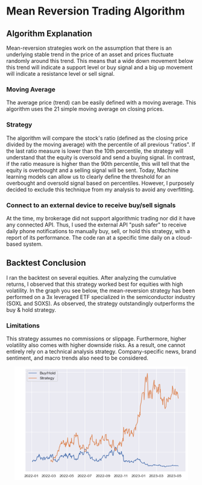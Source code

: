 # Mean Reversion Trading Algorithm 
## Algorithm Explanation
Mean-reversion strategies work on the assumption that there is an underlying stable trend in the price of an asset and prices fluctuate randomly around this trend. This means that a wide down movement below this trend will indicate a support level or buy signal and a big up movement will indicate a resistance level or sell signal. 

### Moving Average
The average price (trend) can be easily defined with a moving average. This algorithm uses the 21 simple moving average on closing prices.

### Strategy
The algorithm will compare the stock's ratio (defined as the closing price divided by the moving average) with the percentile of all previous "ratios". If the last ratio measure is lower than the 10th percentile, the strategy will understand that the equity is oversold and send a buying signal. In contrast, if the ratio measure is higher than the 90th percentile, this will tell that the equity is overbought and a selling signal will be sent. Today, Machine learning models can allow us to clearly define the threshold for an overbought and oversold signal based on percentiles. However, I purposely decided to exclude this technique from my analysis to avoid any overfitting. 

### Connect to an external device to receive buy/sell signals
At the time, my brokerage did not support algorithmic trading nor did it have any connected API. Thus, I used the external API "push safer" to receive daily phone notifications to manually buy, sell, or hold this strategy, with a report of its performance. The code ran at a specific time daily on a cloud-based system. 

## Backtest Conclusion
I ran the backtest on several equities. After analyzing the cumulative returns, I observed that this strategy worked best for equities with high volatility. In the graph you see below, the mean-reversion strategy has been performed on a 3x leveraged ETF specialized in the semiconductor industry (SOXL and SOXS). As observed, the strategy outstandingly outperforms the buy & hold strategy.

### Limitations
This strategy assumes no commissions or slippage. Furthermore, higher volatility also comes with higher downside risks. As a result, one cannot entirely rely on a technical analysis strategy. Company-specific news, brand sentiment, and macro trends also need to be considered.

<p align="center">
  <img width="460" height="300" src="https://github.com/codebyvictor/Mean-Reversion-Strategy/blob/404f71eb60bbd69d949853c37e512c08cfb1da81/strategy-graph.png
">
</p>
